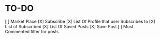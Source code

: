 # TO-DO

[ ] Market Place
[X] Subscribe
[X] List Of Profile that user Subscribes to
[X] List of Subscribed
[X] List Of Saved Posts
[X] Save Post
[ ] Most Commented filter for posts
